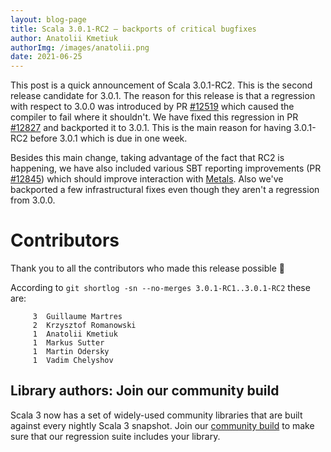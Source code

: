 ```yaml
---
layout: blog-page
title: Scala 3.0.1-RC2 – backports of critical bugfixes
author: Anatolii Kmetiuk
authorImg: /images/anatolii.png
date: 2021-06-25
---
```


This post is a quick announcement of Scala 3.0.1-RC2. This is the second release candidate for 3.0.1. The reason for this release is that a regression with respect to 3.0.0 was introduced by PR [#12519](https://github.com/scala/scala3/pull/12519) which caused the compiler to fail where it shouldn't. We have fixed this regression in PR [#12827](https://github.com/scala/scala3/pull/12827) and backported it to 3.0.1. This is the main reason for having 3.0.1-RC2 before 3.0.1 which is due in one week.

Besides this main change, taking advantage of the fact that RC2 is happening, we have also included various SBT reporting improvements (PR [#12845](https://github.com/scala/scala3/pull/12845)) which should improve interaction with [Metals](https://scalameta.org/metals/). Also we've backported a few infrastructural fixes even though they aren't a regression from 3.0.0.

<!--more-->

# Contributors
Thank you to all the contributors who made this release possible 🎉

According to `git shortlog -sn --no-merges 3.0.1-RC1..3.0.1-RC2` these are:

```
     3  Guillaume Martres
     2  Krzysztof Romanowski
     1  Anatolii Kmetiuk
     1  Markus Sutter
     1  Martin Odersky
     1  Vadim Chelyshov
```

## Library authors: Join our community build

Scala 3 now has a set of widely-used community libraries that are built against every nightly Scala 3 snapshot.
Join our [community build](https://github.com/scala/scala3/tree/main/community-build)
to make sure that our regression suite includes your library.

[Scastie]: https://scastie.scala-lang.org/?target=dotty

[@odersky]: https://github.com/odersky
[@DarkDimius]: https://github.com/DarkDimius
[@smarter]: https://github.com/smarter
[@felixmulder]: https://github.com/felixmulder
[@nicolasstucki]: https://github.com/nicolasstucki
[@liufengyun]: https://github.com/liufengyun
[@OlivierBlanvillain]: https://github.com/OlivierBlanvillain
[@biboudis]: https://github.com/biboudis
[@allanrenucci]: https://github.com/allanrenucci
[@Blaisorblade]: https://github.com/Blaisorblade
[@Duhemm]: https://github.com/Duhemm
[@AleksanderBG]: https://github.com/AleksanderBG
[@milessabin]: https://github.com/milessabin
[@anatoliykmetyuk]: https://github.com/anatoliykmetyuk
